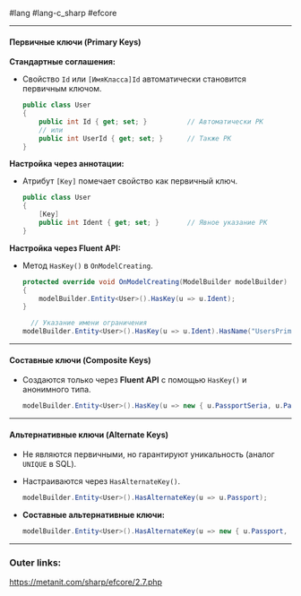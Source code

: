 #lang #lang-c_sharp #efcore 

---
#### **Первичные ключи (Primary Keys)**  
**Стандартные соглашения:**  
- Свойство `Id` или `[ИмяКласса]Id` автоматически становится первичным ключом.  
  ```csharp
  public class User
  {
      public int Id { get; set; }          // Автоматически PK
      // или
      public int UserId { get; set; }      // Также PK
  }
  ```  

**Настройка через аннотации:**  
- Атрибут `[Key]` помечает свойство как первичный ключ.  
  ```csharp
  public class User
  {
      [Key]
      public int Ident { get; set; }       // Явное указание PK
  }
  ```  

**Настройка через Fluent API:**  
- Метод `HasKey()` в `OnModelCreating`.  
  ```csharp
  protected override void OnModelCreating(ModelBuilder modelBuilder)
  {
      modelBuilder.Entity<User>().HasKey(u => u.Ident);
  }
  ```  
  ```csharp
	// Указание имени ограничения 
  modelBuilder.Entity<User>().HasKey(u => u.Ident).HasName("UsersPrimaryKey");
  ```  

---

#### **Составные ключи (Composite Keys)**  
- Создаются только через **Fluent API** с помощью `HasKey()` и анонимного типа.  
  ```csharp
  modelBuilder.Entity<User>().HasKey(u => new { u.PassportSeria, u.PassportNumber });
  ```  

---
#### **Альтернативные ключи (Alternate Keys)**  
- Не являются первичными, но гарантируют уникальность (аналог `UNIQUE` в SQL).  
- Настраиваются через `HasAlternateKey()`.  
	```csharp
	modelBuilder.Entity<User>().HasAlternateKey(u => u.Passport);
	```  

- **Составные альтернативные ключи:**  
	```csharp
	modelBuilder.Entity<User>().HasAlternateKey(u => new { u.Passport, u.PhoneNumber });
	```  

---
### Outer links:
https://metanit.com/sharp/efcore/2.7.php